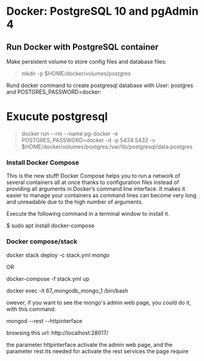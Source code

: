 # Docker: PostgreSQL 10 and pgAdmin 4

## Run Docker with PostgreSQL container

Make persistent volume to store config files and database files:

>mkdir -p $HOME/docker/volumes/postgres

Rund docker command to create postgresql database with User: postgres and POSTGRES_PASSWORD=docker:
# Exucute postgresql 



>docker run --rm   --name pg-docker -e POSTGRES_PASSWORD=docker -d -p 5434:5432 -v $HOME/docker/volumes/postgres:/var/lib/postgresql/data  postgres




### Install Docker Compose
This is the new stuff! Docker Compose helps you to run a network of several containers all at once thanks to configuration files instead of providing all arguments in Docker’s command line interface. It makes it easier to manage your containers as command lines can become very long and unreadable due to the high number of arguments.

Execute the following command in a terminal window to install it.

$ sudo apt install docker-compose

### Docker compose/stack

docker stack deploy -c stack.yml mongo

OR

docker-compose -f stack.yml up



docker exec -it 67_mongodb_mongo_1 /bin/bash


owever, if you want to see the mongo's admin web page, you could do it, with this command:

mongod --rest --httpinterface

browsing this url: http://localhost:28017/

the parameter httpinterface activate the admin web page, and the parameter rest its needed for activate the rest services the page require
